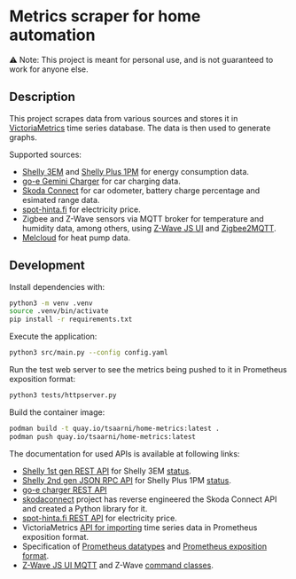 # Metrics scraper for home automation

⚠️ Note: This project is meant for personal use, and is not guaranteed to work for anyone else.

## Description

This project scrapes data from various sources and stores it in [VictoriaMetrics](https://victoriametrics.com/) time series database.
The data is then used to generate graphs.

Supported sources:

- [Shelly 3EM](https://kb.shelly.cloud/knowledge-base/shelly-3em) and [Shelly Plus 1PM](https://kb.shelly.cloud/knowledge-base/shelly-plus-1pm) for energy consumption data.
- [go-e Gemini Charger](https://go-e.com/en/products/go-e-charger-gemini) for car charging data.
- [Skoda Connect](https://www.skoda-connect.com/) for car odometer, battery charge percentage and esimated range data.
- [spot-hinta.fi](https://spot-hinta.fi/) for electricity price.
- Zigbee and Z-Wave sensors via MQTT broker for temperature and humidity data, among others, using [Z-Wave JS UI](https://github.com/zwave-js/zwave-js-ui) and [Zigbee2MQTT](https://github.com/Koenkk/zigbee2mqtt).
- [Melcloud](https://www.melcloud.com/) for heat pump data.

## Development

Install dependencies with:

```bash
python3 -m venv .venv
source .venv/bin/activate
pip install -r requirements.txt
```

Execute the application:

```bash
python3 src/main.py --config config.yaml
```

Run the test web server to see the metrics being pushed to it in Prometheus exposition format:

```bash
python3 tests/httpserver.py
```

Build the container image:

```bash
podman build -t quay.io/tsaarni/home-metrics:latest .
podman push quay.io/tsaarni/home-metrics:latest
```

The documentation for used APIs is available at following links:

- [Shelly 1st gen REST API](https://shelly-api-docs.shelly.cloud/gen1/#shelly-family-overview) for Shelly 3EM [status](https://shelly-api-docs.shelly.cloud/gen1/#shelly-3em-status).
- [Shelly 2nd gen JSON RPC API](https://shelly-api-docs.shelly.cloud/gen2/) for Shelly Plus 1PM [status](https://shelly-api-docs.shelly.cloud/gen2/ComponentsAndServices/Switch#status).
- [go-e charger REST API](https://github.com/goecharger/go-eCharger-API-v2/blob/main/introduction-en.md)
- [skodaconnect](https://github.com/skodaconnect/skodaconnect) project has reverse engineered the Skoda Connect API and created a Python library for it.
- [spot-hinta.fi REST API](https://spot-hinta.fi/) for electricity price.
- VictoriaMetrics [API for importing](https://docs.victoriametrics.com/url-examples.html#apiv1importprometheus) time series data in Prometheus exposition format.
- Specification of [Prometheus datatypes](https://github.com/prometheus/docs/blob/main/content/docs/concepts/metric_types.md) and [Prometheus exposition format](https://github.com/prometheus/docs/blob/main/content/docs/instrumenting/exposition_formats.md).
- [Z-Wave JS UI MQTT](https://zwave-js.github.io/zwave-js-ui/#/guide/mqtt) and Z-Wave [command classes](https://z-wave.me/manual/z-way/Command_Class_Reference.html#).

